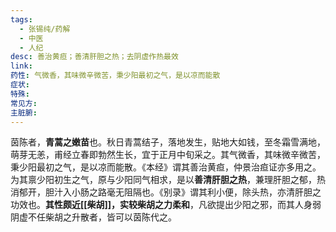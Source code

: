 ```yaml
---
tags:
  - 张锡纯/药解
  - 中医
  - 人纪
desc: 善治黄疸；善清肝胆之热；去阴虚作热最效
link: 
药性: 气微香，其味微辛微苦，秉少阳最初之气，是以凉而能散
症状: 
特殊: 
常见方: 
主脏腑:
---
```


茵陈者，**青蒿之嫩苗**也。秋日青蒿结子，落地发生，贴地大如钱，至冬霜雪满地，萌芽无恙，甫经立春即勃然生长，宜于正月中旬采之。其气微香，其味微辛微苦，秉少阳最初之气，是以凉而能散。《本经》谓其善治黄疸，仲景治疸证亦多用之。为其禀少阳初生之气，原与少阳同气相求，是以**善清肝胆之热**，兼理肝胆之郁，热消郁开，胆汁入小肠之路毫无阻隔也。《别录》谓其利小便，除头热，亦清肝胆之功效也。**其性颇近[[柴胡]]，实较柴胡之力柔和**，凡欲提出少阳之邪，而其人身弱阴虚不任柴胡之升散者，皆可以茵陈代之。